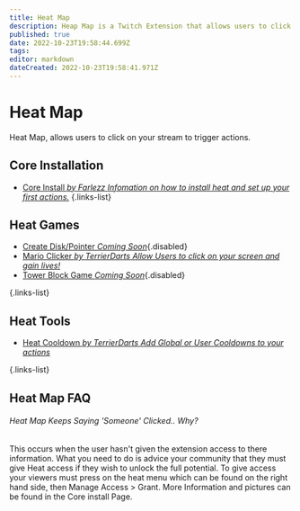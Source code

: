 ```yaml
---
title: Heat Map
description: Heap Map is a Twitch Extension that allows users to click and interact with your stream.
published: true
date: 2022-10-23T19:58:44.699Z
tags: 
editor: markdown
dateCreated: 2022-10-23T19:58:41.971Z
---
```


# Heat Map
Heat Map, allows users to click on your stream to trigger actions. 

## Core Installation

- [Core Install  *by Farlezz* *Infomation on how to install heat and set up your first actions.*](/extensions/heat-map-core)
{.links-list}

## Heat Games

- [Create Disk/Pointer *Coming Soon*](){.disabled}
- [Mario Clicker *by TerrierDarts*  *Allow Users to click on your screen and gain lives!*](/extensions/mario-clicker)
- [Tower Block Game *Coming Soon*](){.disabled}

{.links-list}

## Heat Tools
- [Heat Cooldown *by TerrierDarts* *Add Global or User Cooldowns to your actions*](/extensions/heat-cooldown)

{.links-list}

## Heat Map FAQ

###### Heat Map Keeps Saying 'Someone' Clicked.. Why?
This occurs when the user hasn't given the extension access to there information. What you need to do is advice your community that they must give Heat access if they wish to unlock the full potential. To give access your viewers must press on the heat menu which can be found on the right hand side, then Manage Access > Grant. More Information and pictures can be found in the Core install Page.


